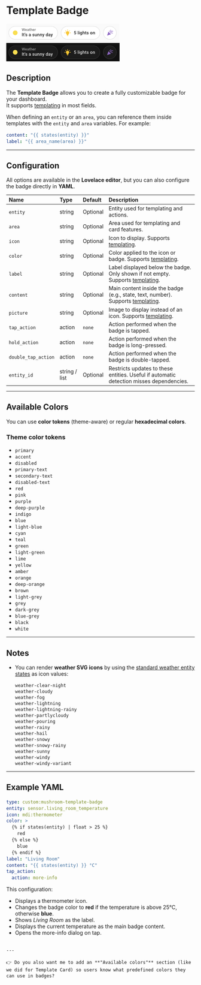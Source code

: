 # Template Badge 

![Template light](../images/template-badge-light.png)  
![Template dark](../images/template-badge-dark.png)

## Description

The **Template Badge** allows you to create a fully customizable badge for your dashboard.  
It supports [templating](https://www.home-assistant.io/docs/configuration/templating/) in most fields.  

When defining an `entity` or an `area`, you can reference them inside templates with the `entity` and `area` variables. For example:  

```yaml
content: "{{ states(entity) }}"
label: "{{ area_name(area) }}"
````


---

## Configuration

All options are available in the **Lovelace editor**, but you can also configure the badge directly in **YAML**.

| Name                | Type          | Default  | Description                                                                                           |
| :------------------ | :------------ | :------- | :---------------------------------------------------------------------------------------------------- |
| `entity`            | string        | Optional | Entity used for templating and actions.                                                               |
| `area`                   | string        | Optional | Area used for templating and card features.   
| `icon`              | string        | Optional | Icon to display. Supports [templating](https://www.home-assistant.io/docs/configuration/templating/). |
| `color`             | string        | Optional | Color applied to the icon or badge. Supports [templating](https://www.home-assistant.io/docs/configuration/templating/).                                           |
| `label`             | string        | Optional | Label displayed below the badge. Only shown if not empty. Supports [templating](https://www.home-assistant.io/docs/configuration/templating/).                       |
| `content`           | string        | Optional | Main content inside the badge (e.g., state, text, number). Supports [templating](https://www.home-assistant.io/docs/configuration/templating/).                    |
| `picture`           | string        | Optional | Image to display instead of an icon. Supports [templating](https://www.home-assistant.io/docs/configuration/templating/).                                          |
| `tap_action`        | action        | `none`   | Action performed when the badge is tapped.                                                            |
| `hold_action`       | action        | `none`   | Action performed when the badge is long-pressed.                                                      |
| `double_tap_action` | action        | `none`   | Action performed when the badge is double-tapped.                                                     |
| `entity_id`         | string / list | Optional | Restricts updates to these entities. Useful if automatic detection misses dependencies.               |

---

## Available Colors

You can use **color tokens** (theme-aware) or regular **hexadecimal colors**.

### Theme color tokens

* `primary`
* `accent`
* `disabled`
* `primary-text`
* `secondary-text`
* `disabled-text`
* `red`
* `pink`
* `purple`
* `deep-purple`
* `indigo`
* `blue`
* `light-blue`
* `cyan`
* `teal`
* `green`
* `light-green`
* `lime`
* `yellow`
* `amber`
* `orange`
* `deep-orange`
* `brown`
* `light-grey`
* `grey`
* `dark-grey`
* `blue-grey`
* `black`
* `white`

---
## Notes

* You can render **weather SVG icons** by using the [standard weather entity states](https://developers.home-assistant.io/docs/core/entity/weather/#recommended-values-for-state-and-condition) as icon values:

  ```
  weather-clear-night
  weather-cloudy
  weather-fog
  weather-lightning
  weather-lightning-rainy
  weather-partlycloudy
  weather-pouring
  weather-rainy
  weather-hail
  weather-snowy
  weather-snowy-rainy
  weather-sunny
  weather-windy
  weather-windy-variant
  ```

---

## Example YAML

```yaml
type: custom:mushroom-template-badge
entity: sensor.living_room_temperature
icon: mdi:thermometer
color: >
  {% if states(entity) | float > 25 %}
    red
  {% else %}
    blue
  {% endif %}
label: "Living Room"
content: "{{ states(entity) }} °C"
tap_action:
  action: more-info
```

This configuration:

* Displays a thermometer icon.
* Changes the badge color to **red** if the temperature is above 25°C, otherwise **blue**.
* Shows *Living Room* as the label.
* Displays the current temperature as the main badge content.
* Opens the more-info dialog on tap.

```

---

👉 Do you also want me to add an **"Available colors"** section (like we did for Template Card) so users know what predefined colors they can use in badges?
```
